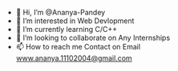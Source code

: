 - 👋 Hi, I’m @Ananya-Pandey
- 👀 I’m interested in Web Devlopment
- 🌱 I’m currently learning C/C++
- 💞️ I’m looking to collaborate on Any Internships
- 📫 How to reach me  Contact on Email  www.ananya.11102004@gmail.com

<!---
Ananya-PandeyJI/Ananya-PandeyJI is a ✨ special ✨ repository because its `README.md` (this file) appears on your GitHub profile.
You can click the Preview link to take a look at your changes.
--->
